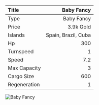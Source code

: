 |Title        | Baby Fancy
|:-|-:
|Type         | Baby Fancy           
|Price        | 3.9k Gold    
|Islands      | Spain, Brazil, Cuba
|Hp           | 300
|Turnspeed    | 1
|Speed        | 7.2
|Max Capacity | 3
|Cargo Size   | 600
|Regeneration | 1

<img src="assets/img/babyFancy.png" alt="Baby Fancy">
